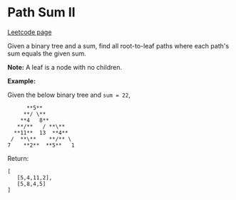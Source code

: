 # Path Sum II
[Leetcode page](https://leetcode.com/problems/path-sum-ii/description)

Given a binary tree and a sum, find all root-to-leaf paths where each path's
sum equals the given sum.

**Note:**  A leaf is a node with no children.

**Example:**

Given the below binary tree and `sum = 22`,

    
    
          **5**
         **/ \**
        **4   8**
       **/**   / **\**
      **11**  13  **4**
     /  **\**    **/** \
    7    **2**  **5**   1
    

Return:

    
    
    [
       [5,4,11,2],
       [5,8,4,5]
    ]
    

